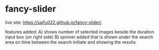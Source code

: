# fancy-slider
live site: https://saifu022.github.io/fancy-slider/.

features added: A) shows number of selected images beside the duration input box (on right side)
B) spinner added that is shown under the search area on time between the search initiate and showing the results
